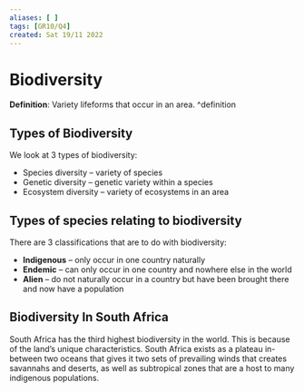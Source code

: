 ```yaml
---
aliases: [ ]
tags: [GR10/Q4]
created: Sat 19/11 2022
---
```

# Biodiversity
**Definition**: Variety lifeforms that occur in an area. ^definition

## Types of Biodiversity
We look at 3 types of biodiversity:
- Species diversity – variety of species
- Genetic diversity – genetic variety within a species
- Ecosystem diversity – variety of ecosystems in an area

## Types of species relating to biodiversity
There are 3 classifications that are to do with biodiversity:
- **Indigenous** – only occur in one country naturally
- **Endemic** – can only occur in one country and nowhere else in the world
- **Alien** – do not naturally occur in a country but have been brought there and now have a population

## Biodiversity In South Africa
South Africa has the third highest biodiversity in the world. This is because of the land’s unique characteristics. South Africa exists as a plateau in-between two oceans that gives it two sets of prevailing winds that creates savannahs and deserts, as well as subtropical zones that are a host to many indigenous populations. 